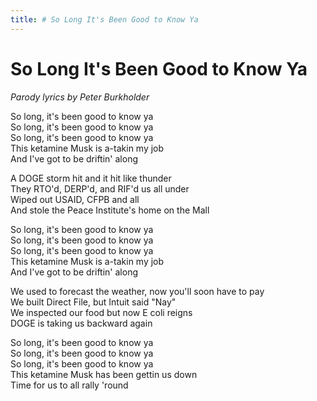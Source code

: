 ```yaml
---
title: # So Long It's Been Good to Know Ya
---
```



# So Long It's Been Good to Know Ya

_Parody lyrics by Peter Burkholder_

So long, it's been good to know ya  
So long, it's been good to know ya  
So long, it's been good to know ya  
This ketamine Musk is a-takin my job  
And I've got to be driftin' along

A DOGE storm hit and it hit like thunder  
They RTO'd, DERP'd, and RIF'd us all under  
Wiped out USAID, CFPB and all  
And stole the Peace Institute's home on the Mall

So long, it's been good to know ya  
So long, it's been good to know ya  
So long, it's been good to know ya  
This ketamine Musk is a-takin my job  
And I've got to be driftin' along

We used to forecast the weather, now you'll soon have to pay  
We built Direct File, but Intuit said "Nay"  
We inspected our food but now E coli reigns  
DOGE is taking us backward again  

So long, it's been good to know ya  
So long, it's been good to know ya  
So long, it's been good to know ya  
This ketamine Musk has been gettin us down  
Time for us to all rally 'round
